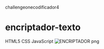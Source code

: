 challengeonecodificador4
# encriptador-texto
HTML5
CSS
JavaScript
![ENCRIPTADOR png](https://user-images.githubusercontent.com/104755488/222605980-bf45fa2b-06cb-4a64-a43a-51f021f03e4f.jpg)
